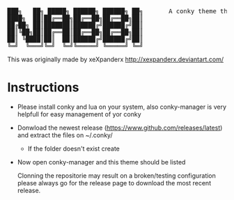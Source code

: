 <pre>
███╗   ██╗ █████╗ ██████╗ ██████╗ ██╗       A conky theme that uses Lua language
████╗  ██║██╔══██╗██╔══██╗██╔══██╗██║
██╔██╗ ██║███████║██████╔╝██████╔╝██║
██║╚██╗██║██╔══██║██╔══██╗██╔══██╗██║
██║ ╚████║██║  ██║██████╔╝██████╔╝██║
╚═╝  ╚═══╝╚═╝  ╚═╝╚═════╝ ╚═════╝ ╚═╝
</pre>

This was originally made by xeXpanderx http://xexpanderx.deviantart.com/

# Instructions
- Please install conky and lua on your system, also conky-manager is very helpfull for easy management of yor conky
- Donwload the newest release (https://www.github.com/releases/latest) and extract the files on ~/.conky/
  - If the folder doesn't exist create
- Now open conky-manager and this theme should be listed

  Clonning the repositorie may result on a broken/testing configuration please always go for the release page to download the most recent release.

